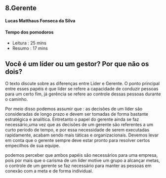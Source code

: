 ## 8.Gerente
#### Lucas Matthaus Fonseca da Silva
 #### Tempo dos pomodoros
  * Leitura : 25 mins
  * Resumo : 17 mins
## Você é um líder ou um gestor? Por que não os dois?

O texto discute sobre as diferenças entre Líder e Gerente. O ponto principal entre esses papéis é que líder se refere a capacidade de conduzir pessoas para um certo fim, já gerência se refere ao controle dessas pessoas durante o caminho.

Por meio disso podemos assumir que : as decisões de um líder são consideradas de longo prazo e devem ser tomadas de forma bastante estratégica e analítica.
Entretanto o papel do gerente ainda se faz necessário,uma vez que  as decisões de um gerente são referentes a um curto período de tempo, e por essa necessidade de serem executadas rapidamente, acabam sendo mais táticas e organizacionais. Devemos levar em conta que o  gerente sempre deve estar pronto para resolver certos empecilhos de sua equipe.

podemos perceber que ambos papéis são necessários para uma empresa, pois por mais que o carisma de um líder motive um grupo a alcançar metas, o controle de um gerente se faz necessário para manter as pessoas em conexão com a meta e de forma individual.
